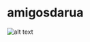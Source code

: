 # amigosdarua
![alt text]([http://url/to/img.png](https://drive.google.com/file/d/1q4V-87far-xW0JpsFD1-AvIq5t7qdXia/view?usp=sharing))
